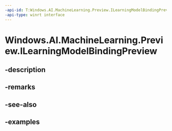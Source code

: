 ```yaml
---
-api-id: T:Windows.AI.MachineLearning.Preview.ILearningModelBindingPreview
-api-type: winrt interface
---
```


<!-- Interface syntax.
public interface ILearningModelBindingPreview : IIterable<Object>>, IMapView<Object>
-->

# Windows.AI.MachineLearning.Preview.ILearningModelBindingPreview

## -description

## -remarks

## -see-also

## -examples

